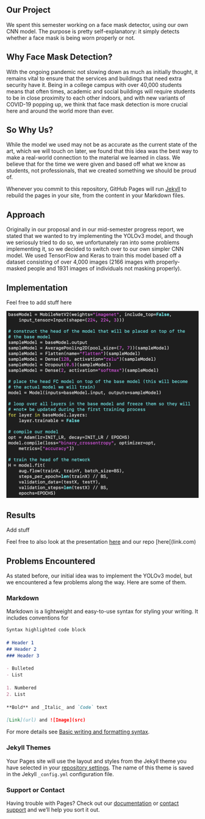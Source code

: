 ## Our Project

We spent this semester working on a face mask detector, using our own CNN model. The purpose is pretty self-explanatory: it simply detects whether a face mask is being worn properly or not. 

## Why Face Mask Detection?

With the ongoing pandemic not slowing down as much as initially thought, it remains vital to ensure that the services and buildings that need extra security have it. Being in a college campus with over 40,000 students means that often times, academic and social buildings will require students to be in close proximity to each other indoors, and with new variants of COVID-19 popping up, we think that face mask detection is more crucial here and around the world more than ever. 

## So Why Us?

While the model we used may not be as accurate as the current state of the art, which we will touch on later, we found that this idea was the best way to make a real-world connection to the material we learned in class. We believe that for the time we were given and based off what we know as students, not professionals, that we created something we should be proud of. 

Whenever you commit to this repository, GitHub Pages will run [Jekyll](https://jekyllrb.com/) to rebuild the pages in your site, from the content in your Markdown files.

## Approach

Originally in our proposal and in our mid-semester progress report, we stated that we wanted to try implementing the YOLOv3 model, and though we seriosuly tried to do so, we unfortunately ran into some problems implementing it, so we decided to switch over to our own simpler CNN model. We used TensorFlow and Keras to train this model based off a dataset consisting of over 4,000 images (2166 images with properly-masked people and 1931 images of individuals not masking properly). 

## Implementation
Feel free to add stuff here 

![image](image1.png)

## Results
Add stuff

Feel free to also look at the presentation [here](https://docs.google.com/presentation/d/1l14B7fbgHDIT6jHU58RYDVzhiC0WSFaI7jZAeX67ut4/edit?usp=sharing) and our repo [here[(link.com) 

## Problems Encountered

As stated before, our initial idea was to implement the YOLOv3 model, but we encountered a few problems along the way. Here are some of them.



### Markdown

Markdown is a lightweight and easy-to-use syntax for styling your writing. It includes conventions for

```markdown
Syntax highlighted code block

# Header 1
## Header 2
### Header 3

- Bulleted
- List

1. Numbered
2. List

**Bold** and _Italic_ and `Code` text

[Link](url) and ![Image](src)
```

For more details see [Basic writing and formatting syntax](https://docs.github.com/en/github/writing-on-github/getting-started-with-writing-and-formatting-on-github/basic-writing-and-formatting-syntax).

### Jekyll Themes

Your Pages site will use the layout and styles from the Jekyll theme you have selected in your [repository settings](https://github.com/Harman-SC/639Website/settings/pages). The name of this theme is saved in the Jekyll `_config.yml` configuration file.

### Support or Contact

Having trouble with Pages? Check out our [documentation](https://docs.github.com/categories/github-pages-basics/) or [contact support](https://support.github.com/contact) and we’ll help you sort it out.
